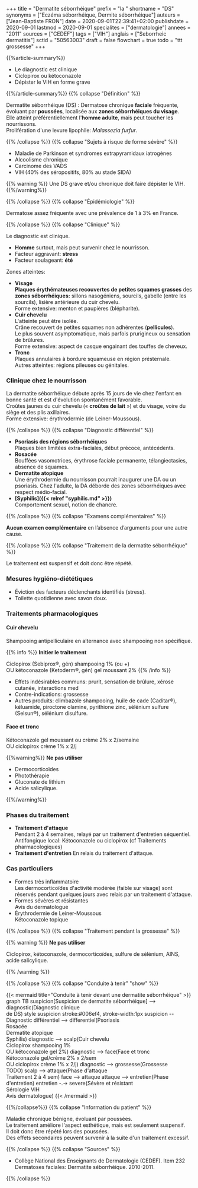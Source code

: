 +++
title = "Dermatite séborrhéique"
prefix = "la "
shortname = "DS"
synonyms = ["Eczéma séborrhéique, Dermite séborrhéique"]
auteurs = ["Jean-Baptiste FRON"]
date = 2020-09-01T22:39:41+02:00
publishdate = 2020-09-01
lastmod = 2020-09-01
specialites = ["dermatologie"]
annees = "2011"
sources = ["CEDEF"]
tags = ["VIH"]
anglais = ["Seborrheic dermatitis"]
sctid = "50563003"
draft = false
flowchart = true
todo = "ttt grossesse"
+++

{{%article-summary%}}

- Le diagnostic est clinique
- Ciclopirox ou kétoconazole
- Dépister le VIH en forme grave

{{%/article-summary%}}
{{% collapse "Définition" %}}

Dermatite séborrhéique (DS)
: Dermatose chronique **faciale** fréquente, évoluant par **poussées**, localisée aux **zones séborrhéiques du visage**.  
Elle atteint préférentiellement l'**homme adulte**, mais peut toucher les nourrissons.  
Prolifération d'une levure lipophile: *Malassezia furfur*.

{{% /collapse %}}
{{% collapse "Sujets à risque de forme sévère" %}}

- Maladie de Parkinson et syndromes extrapyramidaux iatrogènes
- Alcoolisme chronique
- Carcinome des VADS
- VIH (40% des séropositifs, 80% au stade SIDA)

{{% warning %}}
Une DS grave et/ou chronique doit faire dépister le VIH.
{{%/warning%}}

{{% /collapse %}}
{{% collapse "Épidémiologie" %}}

Dermatose assez fréquente avec une prévalence de 1 à 3% en France.

{{% /collapse %}}
{{% collapse "Clinique" %}}

Le diagnostic est clinique.

- **Homme** surtout, mais peut survenir chez le nourrisson.
- Facteur aggravant: **stress**
- Facteur soulageant: **été**

Zones atteintes:

- **Visage**  
**Plaques érythémateuses recouvertes de petites squames grasses** des **zones séborrhéiques:** sillons nasogéniens, sourcils, gabelle (entre les sourcils), lisière antérieure du cuir chevelu.  
Forme extensive: menton et paupières (blépharite).  
- **Cuir chevelu**  
L'atteinte peut être isolée.  
Crâne recouvert de petites squames non adhérentes (**pellicules**).  
Le plus souvent asymptomatique, mais parfois prurigineux ou sensation de brûlures.  
Forme extensive: aspect de casque engainant des touffes de cheveux.  
- **Tronc**  
Plaques annulaires à bordure squameuse en région présternale.  
Autres atteintes: régions pileuses ou génitales.

### Clinique chez le nourrisson

La dermatite séborrhéique débute après 15 jours de vie chez l'enfant en bonne santé et est d'évolution spontanément favorable.  
Croûtes jaunes du cuir chevelu (« **croûtes de lait** ») et du visage, voire du siège et des plis axillaires.  
Forme extensive: érythrodermie (de Leiner-Moussous).

{{% /collapse %}}
{{% collapse "Diagnostic différentiel" %}}

- **Psoriasis des régions séborrhéiques**  
Plaques bien limitées extra-faciales, début précoce, antécédents.
- **Rosacée**  
Bouffées vasomotrices, érythrose faciale permanente, télangiectasies, absence de squames.
- **Dermatite atopique**  
Une érythrodermie du nourrisson pourrait inaugurer une DA ou un psoriasis. Chez l'adulte, la DA déborde des zones séborrhéiques avec respect médio-facial.
- **[Syphilis]({{< relref "syphilis.md" >}})**  
Comportement sexuel, notion de chancre.

{{% /collapse %}}
{{% collapse "Examens complémentaires" %}}

**Aucun examen complémentaire** en l’absence d’arguments pour une autre cause.

{{% /collapse %}}
{{% collapse "Traitement de la dermatite séborrhéique" %}}

Le traitement est suspensif et doit donc être répété.

### Mesures hygiéno-diététiques

- Éviction des facteurs déclenchants identifiés (stress).
- Toilette quotidienne avec savon doux.

### Traitements pharmacologiques

#### Cuir chevelu

Shampooing antipelliculaire en alternance avec shampooing non spécifique.

{{% info %}}
**Initier le traitement**

Ciclopirox (Sebiprox®, gén) shampooing 1% (ou +)  
OU kétoconazole (Ketoderm®, gén) gel moussant 2%
{{% /info %}}

- Effets indésirables communs: prurit, sensation de brûlure, xérose cutanée, interactions med
- Contre-indications: grossesse
- Autres produits: climbazole shampooing, huile de cade (Caditar®), kéluamide, piroctone olamine, pyrithione zinc, sélénium sulfure (Selsun®), sélénium disulfure.

#### Face et tronc

Kétoconazole gel moussant ou crème 2% x 2/semaine  
OU ciclopirox crème 1% x 2/j

{{%warning%}}
**Ne pas utiliser**

- Dermocorticoïdes
- Photothérapie
- Gluconate de lithium
- Acide salicylique.

{{%/warning%}}

### Phases du traitement

- **Traitement d'attaque**  
Pendant 2 à 4 semaines, relayé par un traitement d'entretien séquentiel.  
Antifongique local: Kétoconazole ou ciclopirox (cf Traitements pharmacologiques)
- **Traitement d'entretien**
En relais du traitement d'attaque.

### Cas particuliers

- Formes très inflammatoire  
Les dermocorticoïdes d'activité modérée (faible sur visage) sont réservés pendant quelques jours avec relais par un traitement d'attaque.
- Formes sévères et résistantes  
Avis du dermatologue
- Érythrodermie de Leiner-Moussous  
Kétoconazole topique

{{% /collapse %}}
{{% collapse "Traitement pendant la grossesse" %}}

{{% warning %}}
**Ne pas utiliser**

Ciclopirox, kétoconazole, dermocorticoïdes, sulfure de sélénium, AINS, acide salicylique.

{{% /warning %}}

{{% /collapse %}}
{{% collapse "Conduite à tenir" "show" %}}

{{< mermaid title="Conduite à tenir devant une dermatite séborrhéique" >}}
graph TB
  suspicion[Suspicion de dermatite séborrhéique] --> diagnostic(Diagnostic clinique<br>de DS)
  style suspicion stroke:#006ef4, stroke-width:1px
  suspicion -- Diagnostic différentiel --> differentiel(Psoriasis<br>Rosacée<br>Dermatite atopique<br>Syphilis)
  diagnostic --> scalp(Cuir chevelu<br>Ciclopirox shampooing 1%<br>OU kétoconazole gel 2%)
  diagnostic --> face(Face et tronc<br>Kétoconazole gel/crème 2% x 2/sem<br>OU ciclopirox crème 1% x 2/j)
  diagnostic --> grossesse(Grossesse<br>TODO)
  scalp --> attaque(Phase d'attaque<br>Traitement 2 à 4 sem)
  face --> attaque
  attaque --> entretien(Phase d'entretien)
  entretien -.-> severe(Sévère et résistant<br>Sérologie VIH<br>Avis dermatologue)
{{< /mermaid >}}

{{%/collapse%}}
{{% collapse "Information du patient" %}}

Maladie chronique bénigne, évoluant par poussées.  
Le traitement améliore l'aspect esthétique, mais est seulement suspensif.  
Il doit donc être répété lors des poussées.  
Des effets secondaires peuvent survenir à la suite d'un traitement excessif.

{{% /collapse %}}
{{% collapse "Sources" %}}

- Collège National des Enseignants de Dermatologie (CEDEF). Item 232 Dermatoses faciales: Dermatite séborrhéique. 2010-2011.

{{% /collapse %}}
